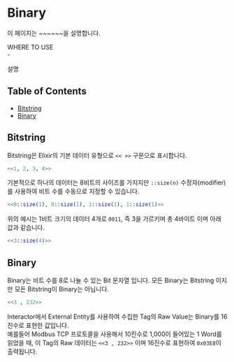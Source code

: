 # Binary
이 페이지는 ~~~~~~을 설명합니다.
<div class="info">
  <div class="info-title">WHERE TO USE</div>
  - <p>설명</p>
</div>

## Table of Contents
- [Bitstring](#bitstring)
- [Binary](#binary)

## Bitstring
Bitstring은 Elixir의 기본 데이터 유형으로 `<< >>` 구문으로 표시합니다.
``` elixir
<<1, 2, 3, 4>>
```
기본적으로 하나의 데이터는 8비트의 사이즈를 가지지만 `::size(n)` 수정자(modifier)를 사용하여 비트 수를 수동으로 지정할 수 있습니다.
``` elixir
<<0::size(1), 0::size(1), 1::size(1), 1::size(1)>>
```
위의 예시는 1비트 크기의 데이터 4개로 `0011`, 즉 3을 가르키며 총 4바이트 이며 아래 값과 같습니다.
``` elixir
<<3::size(4)>>
```

## Binary
Binary는 비트 수를 8로 나눌 수 있는 Bit 문자열 입니다. 모든 Binary는 Bitstring 이지만 모든 Bitstring이 Binary는 아닙니다. 
``` elixir
<<3 , 232>>
```
Interactor에서 External Entity를 사용하여 수집한 Tag의 Raw Value는 Binary를 16진수로 표현한 값입니다.  
예를들어 Modbus TCP 프로토콜을 사용해서 10진수로 1,000이 들어있는 1 Word를 읽었을 때, 이 Tag의 Raw 데이터는 `<<3 , 232>>` 이며 16진수로 표현하여 `0x03E8`이 출력됩니다.  
